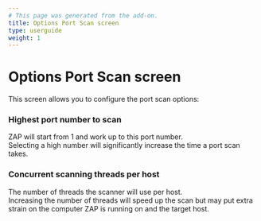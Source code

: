 ```yaml
---
# This page was generated from the add-on.
title: Options Port Scan screen
type: userguide
weight: 1
---
```


# Options Port Scan screen

This screen allows you to configure the port scan options:

### Highest port number to scan

ZAP will start from 1 and work up to this port number.  
Selecting a high number will significantly increase the time a port scan takes.

### Concurrent scanning threads per host

The number of threads the scanner will use per host.  
Increasing the number of threads will speed up the scan but may put extra strain on the computer ZAP is running on and the target host.
